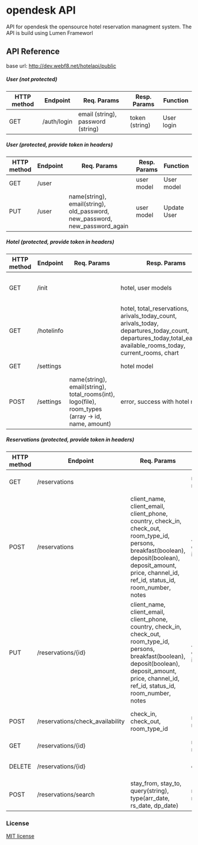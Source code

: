 # opendesk API
API for opendesk the opensource hotel reservation managment system. 
The API is build using Lumen Frameworl 

## API Reference
base url: http://dev.webf8.net/hotelapi/public

##### User (not protected)
HTTP method  | Endpoint      | Req. Params    | Resp. Params   | Function  
------------ | ------------- | ------------- | ------------- | -------------
GET          | /auth/login   | email (string), password (string) | token (string) | User login

##### User (protected, provide token in headers)
HTTP method  | Endpoint      | Req. Params    | Resp. Params   | Function  
------------ | ------------- | ------------- | ------------- | -------------
GET          | /user   |  | user model | User model
PUT          | /user   | name(string), email(string), old_password, new_password, new_password_again | user model | Update User

##### Hotel (protected, provide token in headers)
HTTP method  | Endpoint      | Req. Params    | Resp. Params   | Function  
------------ | ------------- | ------------- | ------------- | -------------
GET          | /init    |  | hotel, user models | Hotel and owner info
GET          | /hotelinfo    |  | hotel, total_reservations, arivals_today_count, arivals_today, departures_today_count, departures_today,total_earnings, available_rooms_today, current_rooms, chart
GET          | /settings    |  | hotel model | Hotel settings
POST          | /settings    | name(string), email(string), total_rooms(int), logo(file), room_types (array -> id, name, amount) | error, success with hotel model | Hotel settings

##### Reservations (protected, provide token in headers)
HTTP method  | Endpoint      | Req. Params    | Resp. Params   | Function  
------------ | ------------- | ------------- | ------------- | -------------
GET          | /reservations   |  | reservations model | Fetch all hotel reservation
POST          | /reservations   | client_name, client_email, client_phone, country, check_in, check_out, room_type_id, persons, breakfast(boolean), deposit(boolean), deposit_amount, price, channel_id, ref_id, status_id, room_number, notes | Json(message, data(reservation id)) | Create reservation
PUT          | /reservations/{id}   | client_name, client_email, client_phone, country, check_in, check_out, room_type_id, persons, breakfast(boolean), deposit(boolean), deposit_amount, price, channel_id, ref_id, status_id, room_number, notes | Json(message, data(reservation id)) | Update reservation
POST          | /reservations/check_availability   | check_in, check_out, room_type_id | reservations model | Check availability for specific dates
GET          | /reservations/{id}   |  | reservation model | Get single reservation
DELETE          | /reservations/{id}   |  | error,success | Delete single reservation
POST          | /reservations/search   | stay_from, stay_to, query(string), type(arr_date, rs_date, dp_date)  | reservations model | Search reservations



### License

[MIT license](http://opensource.org/licenses/MIT)
